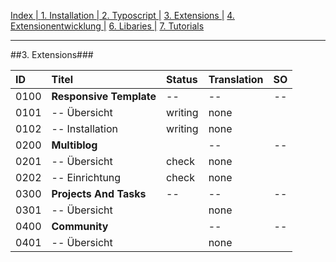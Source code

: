 [Index   | ](README.md)  [1. Installation   | ](1-installation.md)  [2. Typoscript   |](2-typoscript.md)   [3. Extensions  |](3-extensions.md)  [4. Extensionentwicklung  |](4-extensionentwicklung.md)  [6. Libaries  |](6-libaries.md)  [7. Tutorials](7-tutorials.md) 
***

##3. Extensions###

| ID   | Titel                   | Status       | Translation | SO   |
| :--- | :---------------------- | :----------- | :---------- | :--: |
| 0100 | **Responsive Template** | --           | --          | --   |
| 0101 | -- Übersicht            | writing      | none        |      |
| 0102 | -- Installation         | writing      | none        |      |
| 0200 | **Multiblog**           |              | --          | --   |
| 0201 | -- Übersicht            | check        | none        |      | 
| 0202 | -- Einrichtung          | check        | none        |      |
| 0300 | **Projects And Tasks**  | --           | --          | --   |
| 0301 | -- Übersicht            |              | none        |      |
| 0400 | **Community**           |              | --          | --   |
| 0401 | -- Übersicht            |              | none        |      |

